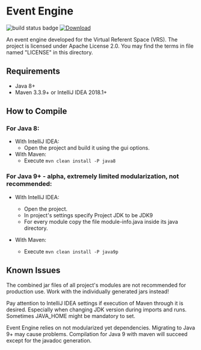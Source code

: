 Event Engine
============

![build status badge](https://travis-ci.org/zhgzhg/Event-Engine.svg?branch=master "Build Status") [ ![Download](https://api.bintray.com/packages/zhgzhg/Event-Engine/Event-Engine/images/download.svg "Download Latest Version") ](https://bintray.com/zhgzhg/Event-Engine/Event-Engine/0.2.1) 

An event engine developed for the Virtual Referent Space (VRS).
The project is licensed under Apache License 2.0. You may find the terms in file named "LICENSE" in this directory.


Requirements
------------

* Java 8+
* Maven 3.3.9+ or IntelliJ IDEA 2018.1+


How to Compile
--------------

### For Java 8:
* With IntelliJ IDEA: 
    * Open the project and build it using the gui options.
* With Maven:
    * Execute `mvn clean install -P java8`

### For Java 9+ - alpha, extremely limited modularization, not recommended:
* With IntelliJ IDEA:
    * Open the project.
    * In project's settings specify Project JDK to be JDK9 
    * For every module copy the file module-info.java inside its java directory.

* With Maven:
    * Execute `mvn clean install -P java9p`
    
Known Issues
------------

The combined jar files of all project's modules are not recommended for production use. Work with the individually
generated jars instead!
 
Pay attention to IntelliJ IDEA settings if execution of Maven through it is desired. Especially when changing JDK
version during imports and runs. Sometimes JAVA_HOME might be mandatory to set.

Event Engine relies on not modularized yet dependencies. Migrating to Java 9+ may cause problems.
Compilation for Java 9 with maven will succeed except for the javadoc generation.